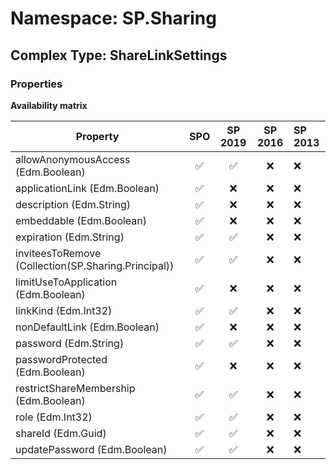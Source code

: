 # Namespace: SP.Sharing

## Complex Type: ShareLinkSettings

### Properties

**Availability matrix**

Property | SPO | SP 2019 | SP 2016 | SP 2013
----------|:---:|:-------:|:-------:|:-------
allowAnonymousAccess (Edm.Boolean) | ✅ | ✅ | ❌ | ❌
applicationLink (Edm.Boolean) | ✅ | ❌ | ❌ | ❌
description (Edm.String) | ✅ | ❌ | ❌ | ❌
embeddable (Edm.Boolean) | ✅ | ❌ | ❌ | ❌
expiration (Edm.String) | ✅ | ✅ | ❌ | ❌
inviteesToRemove (Collection(SP.Sharing.Principal)) | ✅ | ✅ | ❌ | ❌
limitUseToApplication (Edm.Boolean) | ✅ | ❌ | ❌ | ❌
linkKind (Edm.Int32) | ✅ | ✅ | ❌ | ❌
nonDefaultLink (Edm.Boolean) | ✅ | ❌ | ❌ | ❌
password (Edm.String) | ✅ | ✅ | ❌ | ❌
passwordProtected (Edm.Boolean) | ✅ | ❌ | ❌ | ❌
restrictShareMembership (Edm.Boolean) | ✅ | ✅ | ❌ | ❌
role (Edm.Int32) | ✅ | ✅ | ❌ | ❌
shareId (Edm.Guid) | ✅ | ✅ | ❌ | ❌
updatePassword (Edm.Boolean) | ✅ | ✅ | ❌ | ❌
